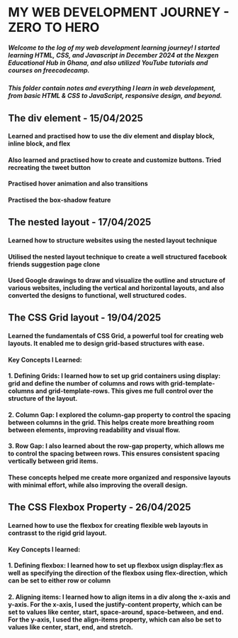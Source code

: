 # MY WEB DEVELOPMENT JOURNEY - ZERO TO HERO
##### Welcome to the log of my web development learning journey! I started learning HTML, CSS, and Javascript in December 2024 at the Nexgen Educational Hub in Ghana, and also utilized YouTube tutorials and courses on freecodecamp.
##### This folder contain notes and everything I learn in web development, from basic HTML & CSS to JavaScript, responsive design, and beyond.


## The div element - 15/04/2025
#### Learned and practised how to use the div element and display block, inline block, and flex
#### Also learned and practised how to create and customize buttons. Tried recreating the tweet button
#### Practised hover animation and also transitions
#### Practised the box-shadow feature


## The nested layout - 17/04/2025
#### Learned how to structure websites using the nested layout technique
#### Utilised the nested layout technique to create a well structured facebook friends suggestion page clone
#### Used Google drawings to draw and visualize the outline and structure of various websites, including the vertical and horizontal layouts, and also converted the designs to functional, well structured codes.


## The CSS Grid layout - 19/04/2025
#### Learned the fundamentals of CSS Grid, a powerful tool for creating web layouts. It enabled me to design grid-based structures with ease.
#### Key Concepts I Learned:
#### 1. Defining Grids: I learned how to set up grid containers using display: grid and define the number of columns and rows with grid-template-columns and grid-template-rows. This gives me full control over the structure of the layout.
#### 2. Column Gap: I explored the column-gap property to control the spacing between columns in the grid. This helps create more breathing room between elements, improving readability and visual flow.
#### 3. Row Gap: I also learned about the row-gap property, which allows me to control the spacing between rows. This ensures consistent spacing vertically between grid items.
#### These concepts helped me create more organized and responsive layouts with minimal effort, while also improving the overall design.


## The CSS Flexbox Property - 26/04/2025
#### Learned how to use the flexbox for creating flexible web layouts in contrasst to the rigid grid layout.
#### Key Concepts I learned:
#### 1. Defining flexbox: I learned how to set up flexbox usign display:flex as well as specifying the direction of the flexbox using flex-direction, which can be set to either row or column
#### 2. Aligning items: I learned how to align items in a div along the x-axis and y-axis. For the x-axis, I used the justify-content property, which can be set to values like center, start, space-around, space-between, and end. For the y-axis, I used the align-items property, which can also be set to values like center, start, end, and stretch.
